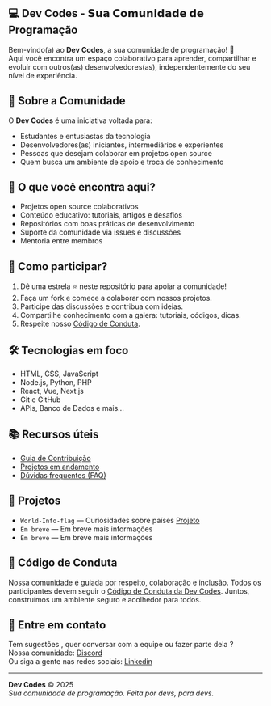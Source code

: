 ## 💻 Dev Codes - 𝗦𝘂𝗮 𝗖𝗼𝗺𝘂𝗻𝗶𝗱𝗮𝗱𝗲 𝗱𝗲 Programação

Bem-vindo(a) ao **Dev Codes**, a sua comunidade de programação! 🚀  
Aqui você encontra um espaço colaborativo para aprender, compartilhar e evoluir com outros(as) desenvolvedores(as), independentemente do seu nível de experiência.

## 👥 Sobre a Comunidade

O **Dev Codes** é uma iniciativa voltada para:

- Estudantes e entusiastas da tecnologia
- Desenvolvedores(as) iniciantes, intermediários e experientes
- Pessoas que desejam colaborar em projetos open source
- Quem busca um ambiente de apoio e troca de conhecimento

## 📌 O que você encontra aqui?

- Projetos open source colaborativos
- Conteúdo educativo: tutoriais, artigos e desafios
- Repositórios com boas práticas de desenvolvimento
- Suporte da comunidade via issues e discussões
- Mentoria entre membros

## 🤝 Como participar?

1. Dê uma estrela ⭐ neste repositório para apoiar a comunidade!
2. Faça um fork e comece a colaborar com nossos projetos.
3. Participe das discussões e contribua com ideias.
4. Compartilhe conhecimento com a galera: tutoriais, códigos, dicas.
5. Respeite nosso [Código de Conduta](#-código-de-conduta).

## 🛠️ Tecnologias em foco

- HTML, CSS, JavaScript
- Node.js, Python, PHP
- React, Vue, Next.js
- Git e GitHub
- APIs, Banco de Dados e mais...

## 📚 Recursos úteis

- [Guia de Contribuição](CONTRIBUTING.md)
- [Projetos em andamento](#-projetos)
- [Dúvidas frequentes (FAQ)](#-faq)

## 🧠 Projetos

- `World-Info-flag` — Curiosidades sobre países [Projeto](https://github.com/DocCaio/World-Info-flag)
- `Em breve` —  Em breve mais informações
- `Em breve` —  Em breve mais informações

## 📜 Código de Conduta

Nossa comunidade é guiada por respeito, colaboração e inclusão. Todos os participantes devem seguir o [Código de Conduta da Dev Codes](CODE_OF_CONDUCT.md). Juntos, construímos um ambiente seguro e acolhedor para todos.

## 📣 Entre em contato 

Tem sugestões , quer conversar com a equipe ou fazer parte dela ?  
Nossa comunidade: [Discord](https://discord.gg/YgVxSX8PVr)  
Ou siga a gente nas redes sociais: [Linkedin](https://www.linkedin.com/company/107295032/admin/dashboard/)

---

**Dev Codes** © 2025  
*Sua comunidade de programação. Feita por devs, para devs.*
